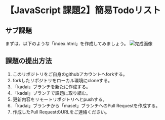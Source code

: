 # 【JavaScript 課題2】簡易Todoリスト
## サブ課題
まずは、以下のような「index.html」を作成してみましょう。
![完成画像](https://github.com/manaberuit/javascript_practice2/blob/image/image.PNG)  

## 課題の提出方法
1. このリポジトリをご自身のgithubアカウントへforkする。
2. forkしたリポジトリをローカル環境にcloneする。 
3. 「kadai」ブランチを新たに作成する。
3. 「kadai」ブランチで課題に取り組む。
4. 更新内容をリモートリポジトリへとpushする。
5. 「kadai」ブランチから「maset」ブランチへのPull Requestを作成する。
6. 作成したPull RequestのURLをご連絡ください。
